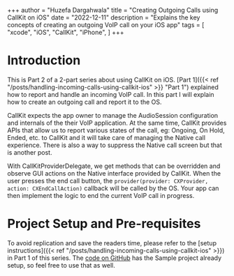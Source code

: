 +++
author = "Huzefa Dargahwala"
title = "Creating Outgoing Calls using CallKit on iOS"
date = "2022-12-11"
description = "Explains the key concepts of creating an outgoing VoIP call on your iOS app"
tags = [
    "xcode",
    "iOS",
    "CallKit",
    "iPhone",
]
+++

# Introduction

This is Part 2 of a 2-part series about using CallKit on iOS. [Part 1]({{< ref "/posts/handling-incoming-calls-using-callkit-ios" >}} "Part 1") explained how to report and handle an incoming VoIP call. In this part I will explain how to create an outgoing call and report it to the OS. 

CallKit expects the app owner to manage the AudioSession configuration and internals of the their VoIP application. At the same time, CallKit provides APIs that allow us to report various states of the call, eg: Ongoing, On Hold, Ended, etc. to CallKit and it will take care of managing the Native call experience. There is also a way to suppress the Native call screen but that is another post. 

With CallKitProviderDelegate, we get methods that can be overridden and observe GUI actions on the Native interface provided by CallKit. When the user presses the end call button, the `provider(provider: CXProvider, action: CXEndCallAction)` callback will be called by the OS. Your app can then implement the logic to end the current VoIP call in progress.

# Project Setup and Pre-requisites

To avoid replication and save the readers time, please refer to the [setup instructions]({{< ref "/posts/handling-incoming-calls-using-callkit-ios" >}}) in Part 1 of this series. The [code on GitHub](https://github.com/vizkid2005/CallKitSample) has the Sample project already setup, so feel free to use that as well. 

